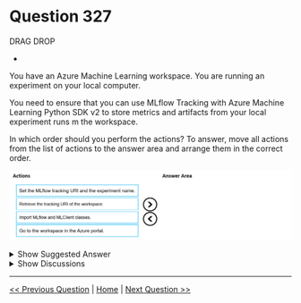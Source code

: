 # Question 327

DRAG DROP

-

You have an Azure Machine Learning workspace. You are running an experiment on your local computer.

You need to ensure that you can use MLflow Tracking with Azure Machine Learning Python SDK v2 to store metrics and artifacts from your local experiment runs m the workspace.

In which order should you perform the actions? To answer, move all actions from the list of actions to the answer area and arrange them in the correct order.

![Question Image](../images/q327_q_image504.png)

<details>
  <summary>Show Suggested Answer</summary>

<img src="../images/q327_ans_0_image505.png" alt="Answer Image"><br>

</details>

<details>
  <summary>Show Discussions</summary>

<blockquote><p><strong>phdykd</strong> <code>(Fri 26 Jan 2024 15:54)</code> - <em>Upvotes: 5</em></p><p>D,C,B,A</p></blockquote>
<blockquote><p><strong>PI_Team</strong> <code>(Fri 23 Feb 2024 13:07)</code> - <em>Upvotes: 1</em></p><p>I feel like both should be ok, does it really matter if we get the URL before importing? no it doesnt.. so either way should be ok</p></blockquote>
<blockquote><p><strong>Matt2000</strong> <code>(Thu 01 Aug 2024 07:31)</code> - <em>Upvotes: 1</em></p><p>Don&#x27;t you need MLClient before getting access to your workspace? Then only DCBA would be correct.</p></blockquote>
<blockquote><p><strong>sl_mslconsulting</strong> <code>(Wed 27 Nov 2024 01:06)</code> - <em>Upvotes: 3</em></p><p>I was confused a bit as to why you need to go to Azure portal. It turns out that in the portal on the overview page you can get the MLflow tracking URI. I can&#x27;t find it in the Machine learning Studio though. The answer provided is correct.</p></blockquote>
<blockquote><p><strong>Gpblax</strong> <code>(Thu 06 Jun 2024 10:52)</code> - <em>Upvotes: 2</em></p><p>A,B,C,D
Login to workspace
Get the tracking URI for your workspace
import mlflow
set_tracking_uri

https://learn.microsoft.com/en-us/azure/machine-learning/how-to-use-mlflow-configure-tracking?view=azureml-api-2&amp;tabs=cli%2Cmlflow</p></blockquote>

<blockquote><p><strong>Gpblax</strong> <code>(Thu 06 Jun 2024 10:54)</code> - <em>Upvotes: 3</em></p><p>Sorry it is D,B,C,A</p></blockquote>

</details>

---

[<< Previous Question](question_326.md) | [Home](/index.md) | [Next Question >>](question_328.md)

